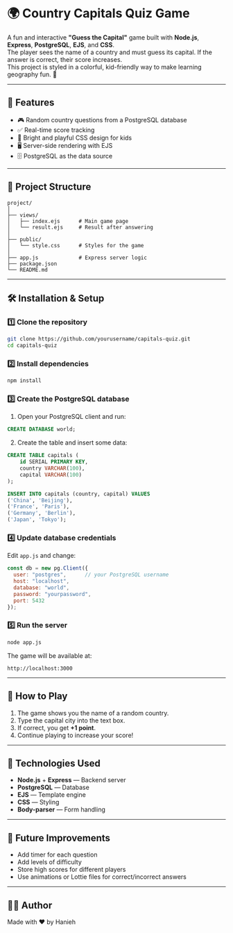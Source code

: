# 🌍 Country Capitals Quiz Game

A fun and interactive **"Guess the Capital"** game built with **Node.js**, **Express**, **PostgreSQL**, **EJS**, and **CSS**.  
The player sees the name of a country and must guess its capital. If the answer is correct, their score increases.  
This project is styled in a colorful, kid-friendly way to make learning geography fun. 🎯

---

## 📸 Features
- 🎮 Random country questions from a PostgreSQL database
- ✅ Real-time score tracking
- 🎨 Bright and playful CSS design for kids
- 🖥️ Server-side rendering with EJS
- 🗄️ PostgreSQL as the data source

---

## 📂 Project Structure
```
project/
│
├── views/
│   ├── index.ejs      # Main game page
│   └── result.ejs     # Result after answering
│
├── public/
│   └── style.css      # Styles for the game
│
├── app.js             # Express server logic
├── package.json
└── README.md
```

---

## 🛠️ Installation & Setup

### 1️⃣ Clone the repository
```bash
git clone https://github.com/yourusername/capitals-quiz.git
cd capitals-quiz
```

### 2️⃣ Install dependencies
```bash
npm install
```

### 3️⃣ Create the PostgreSQL database
1. Open your PostgreSQL client and run:
```sql
CREATE DATABASE world;
```
2. Create the table and insert some data:
```sql
CREATE TABLE capitals (
    id SERIAL PRIMARY KEY,
    country VARCHAR(100),
    capital VARCHAR(100)
);

INSERT INTO capitals (country, capital) VALUES
('China', 'Beijing'),
('France', 'Paris'),
('Germany', 'Berlin'),
('Japan', 'Tokyo');
```

### 4️⃣ Update database credentials
Edit `app.js` and change:
```js
const db = new pg.Client({
  user: "postgres",      // your PostgreSQL username
  host: "localhost",
  database: "world",
  password: "yourpassword",
  port: 5432
});
```

### 5️⃣ Run the server
```bash
node app.js
```
The game will be available at:
```
http://localhost:3000
```

---

## 🎯 How to Play
1. The game shows you the name of a random country.
2. Type the capital city into the text box.
3. If correct, you get **+1 point**.
4. Continue playing to increase your score!

---

## 📌 Technologies Used
- **Node.js** + **Express** — Backend server
- **PostgreSQL** — Database
- **EJS** — Template engine
- **CSS** — Styling
- **Body-parser** — Form handling

---

## 🚀 Future Improvements
- Add timer for each question
- Add levels of difficulty
- Store high scores for different players
- Use animations or Lottie files for correct/incorrect answers

---

## 👩‍💻 Author
Made with ❤️ by Hanieh
